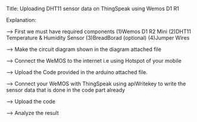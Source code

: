 Title: Uploading DHT11 sensor data on ThingSpeak using Wemos D1 R1 

Explanation:
	
--> First we must have required components
	(1)Wemos D1 R2 Mini
	(2)DHT11 Temperature & Humidity Sensor
	(3)BreadBorad (optional)
	(4)Jumper Wires	

--> Make the circuit diagram shown in the diagram attached file

--> Connect the WeMOS to the internet i.e using Hotspot of your mobile 

--> Upload the Code provided in the arduino attached file.

--> Connect your WeMOS with ThingSpeak using apiWritekey to write the sensor data that is done in the code part already

--> Upload the code

--> Analyze the result  

  
